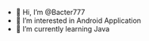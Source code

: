 - 👋 Hi, I’m @Bacter777
- 👀 I’m interested in Android Application
- 🌱 I’m currently learning Java

<!---
Bacter777/Bacter777 is a ✨ special ✨ repository because its `README.md` (this file) appears on your GitHub profile.
You can click the Preview link to take a look at your changes.
--->
